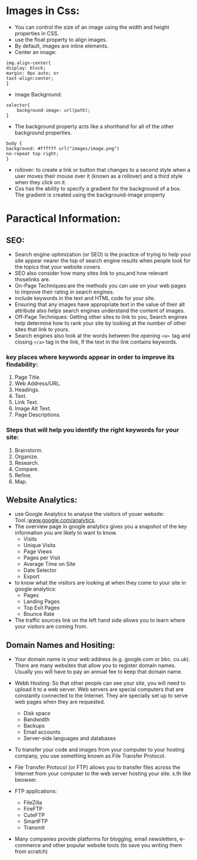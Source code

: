 # Images in Css:
- You can control the size of an image using the width and height properties in CSS.
- use the float property to align images.
- By default, images are inline elements.
- Center an image:
```
img.align-center{
display: block;
margin: 0px auto; or 
taxt-align:center;
}
```
- image Background:
```
selector{
    background-image: url(path);
}
```
- The background property acts like a shorthand for all of the other background properties.
```
body {
background: #ffffff url("images/image.png")
no-repeat top right;
}
```
- rollover: to create a link or button that changes to a second style when a user moves their mouse over it (known as a rollover) and a third style when they click on it.
- Css has the ability to specify a gradient for
the background of a box. The gradient is created using the background-image property

# Paractical Information:
## SEO:
- Search engine optimization (or SEO) is the practice of trying to help your site appear nearer the top of search engine results when people look for the topics that your website covers.
- SEO also consider how many sites link to you,and how relevant thoselinks are.
- On-Page Techniques:are the methods you can use on your web pages to improve their rating in search engines.
- include keywords in the text and HTML code for your site.
- Ensuring that any images have appropriate text in the value of their alt attribute also helps search engines understand the content of images.
- Off-Page Techniques: Getting other sites to link to you, Search engines help determine how to rank your site by looking at the number of other sites that link to yours.
- Search engines also look at the words between the opening `<a> `tag and closing `</a>` tag in the link, If the text in the link contains keywords.

### key places where keywords appear in order to improve its findability:
1. Page Title.
2. Web Address/URL.
3. Headings.
4. Text.
5. Link Text.
6. Image Alt Text.
7. Page Descriptions.
### Steps that will help you identify the right keywords for your site:
1. Brainstorm.
2. Organize.
3. Research.
4. Compare.
5. Refine.
7. Map.
## Website Analytics:
- use Google Analytics to analyse the visitors of youer website: Tool.:www.google.com/analytics.
- The overview page in google analytics gives you a snapshot of the key information you are likely to want to know.
    - Visits
    - Unique Visits
    - Page Views
    - Pages per Visit
    - Average Time on Site
    - Date Selector
    - Export
- to know what the visitors are looking at when they come to your site in google analytics:
    - Pages
    - Landing Pages
    - Top Exit Pages
    - Bounce Rate
- The traffic sources link on the left hand side allows you to learn where your visitors are coming from.
## Domain Names and Hositing:
- Your domain name is your web address (e.g. google.com or bbc. co.uk). There are many websites that allow you to register domain names. Usually you will have to pay an annual fee to keep that domain name.
- Webb Hosting:
So that other people can see your site, you will need to upload it to a web server. Web servers are special computers that are constantly connected to the Internet. They are specially set up to serve web pages when they are requested.
    - Disk space
    - Bandwidth
    - Backups
    - Email accounts
    - Server-side languages and databases

- To transfer your code and images from your computer to your hosting company, you use something known as File Transfer Protocol.
- File Transfer Protocol (or FTP) allows you to transfer files across the Internet from your computer to the web server hosting your site. s.th like beowser.
- FTP applications:
    - FileZilla
    - FireFTP
    - CuteFTP
    - SmartFTP
    - Transmit

- Many companies provide platforms for blogging, email newsletters, e-commerce and other popular website tools (to save you writing them from scratch)
